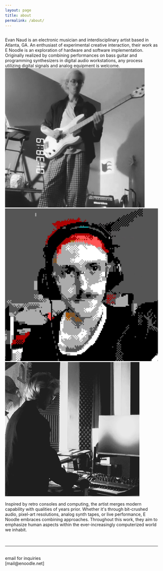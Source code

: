 ```yaml
---
layout: page
title: about
permalink: /about/
---
```


<br/>
Evan Naud is an electronic musician and interdisciplinary artist based in Atlanta, GA. An enthusiast of experimental creative interaction, their work as E Noodle is an exploration of hardware and software implementation. Originally realized by combining performances on bass guitar and programming synthesizers in digital audio workstations, any process utilizing digital signals and analog equipment is welcome.

<div class="img_row">
	<img class="col one" src="/img/about/about_bass-bw.png" alt="" title="E-electric-bass"/>
	<img class="col one" src="/img/about/E_max.jpg" alt="" title="E-max-res"/>
	<img class="col one" src="/img/about/en-bio-3.png" alt="" title="E-synth-silhouette"/>

Inspired by retro consoles and computing, the artist merges modern capability with qualities of years prior. Whether it's through bit-crushed audio, pixel-art resolutions, analog synth tapes, or live performance, E Noodle embraces combining approaches. Throughout this work, they aim to emphasize human aspects within the ever-increasingly computerized world we inhabit.​

<br/>
<hr/>
<br/>
<span class="contacticon center">
	<a href="mailto:mail@enoodle.net"><i class="fa fa-envelope-square"></i></a>
</span>
<div class="col three caption">
	email for inquiries
<div class="col three caption">
	[mail@enoodle.net]
</div>

